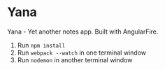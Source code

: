 # Yana
Yana - Yet another notes app. Built with AngularFire.

1. Run `npm install`
2. Run `webpack --watch` in one terminal window
3. Run `nodemon` in another terminal window
